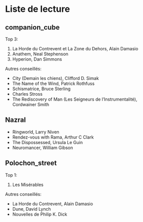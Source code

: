 # Liste de lecture

## companion\_cube

Top 3:
1. La Horde du Contrevent et La Zone du Dehors, Alain Damasio
2. Anathem, Neal Stephenson
3. Hyperion, Dan Simmons

Autres conseillés:
* City (Demain les chiens), Clifford D. Simak
* The Name of the Wind, Patrick Rothfuss
* Schismatrice, Bruce Sterling
* Charles Stross
* The Rediscovery of Man (Les Seigneurs de l’Instrumentalité), Cordwainer Smith

## Nazral

* Ringworld, Larry Niven
* Rendez-vous with Rama, Arthur C Clark
* The Dispossessed, Ursula Le Guin
* Neuromancer, William Gibson

## Polochon\_street

Top 1:
1. Les Misérables

Autres conseillés:
* La Horde du Contrevent, Alain Damasio
* Dune, David Lynch
* Nouvelles de Philip K. Dick

